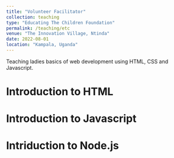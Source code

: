 ```yaml
---
title: "Volunteer Facilitator"
collection: teaching
type: "Educating The Children Foundation"
permalink: /teaching/etc
venue: "The Innovation Village, Ntinda"
date: 2022-08-01 
location: "Kampala, Uganda"
---
```


Teaching ladies basics of web development using HTML, CSS and Javascript.

Introduction to HTML
======

Introduction to Javascript
======

Intriduction to Node.js
======